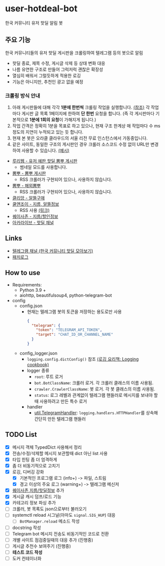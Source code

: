 # user-hotdeal-bot

한국 커뮤니티 유저 핫딜 알림 봇

## 주요 기능
한국 커뮤니티들의 유저 핫딜 게시판을 크롤링하여 텔레그램 등의 봇으로 알림

- 핫딜 종료, 제목 수정, 게시글 삭제 등 상태 변화 대응
- 나름 유연한 구조로 만들어 그럭저럭 괜찮은 확장성
- 열심히 배워서 그럴듯하게 적용한 로깅
- 기능은 아니지만, 추천인 광고 없을 예정

### 크롤링 방식 안내
1. 아래 게시판들에 대해 각각 **1분에 한번씩** 크롤링 작업을 실행합니다. [(참조)](main.py#L220) 각 작업마다 게시판 글 목록 1페이지에 한하여 **단 한번** 요청을 합니다. (즉 각 게시판마다 기본적으로 **1분에 1회의 요청**이 가해지게 됩니다.)
2. 작업 간격은 정확히 1분을 목표로 하고 있으나, 현재 구조 한계상 매 작업마다 수 ms정도의 지연이 누적되고 있는 듯 합니다.
3. 현재 본 봇은 오라클 클라우드의 서울 리전 무료 인스턴스에서 가동중입니다.
4. 같은 사이트, 동일한 구조의 게시판인 경우 크롤러 소스코드 수정 없이 URL만 변경하여 사용할 수 있습니다. [(예시)](main.py#L53)


- [루리웹 - 유저 예판 핫딜 뽐뿌 게시판](https://bbs.ruliweb.com/market/board/1020?view=thumbnail&page=1)
  - 썸네일 모드를 사용합니다.
- [뽐뿌 - 뽐뿌 게시판](https://www.ppomppu.co.kr/zboard/zboard.php?id=ppomppu)
  - RSS 크롤러가 구현되어 있으나, 사용하지 않습니다.
- [뽐뿌 - 해외뽐뿌](https://www.ppomppu.co.kr/zboard/zboard.php?id=ppomppu4)
  - RSS 크롤러가 구현되어 있으나, 사용하지 않습니다.
- [클리앙 - 알뜰구매](https://www.clien.net/service/board/jirum)
- [쿨앤조이 - 지름, 알뜰정보](https://coolenjoy.net/bbs/jirum)
  - RSS 사용 [(링크)](https://coolenjoy.net/rss?bo_table=jirum)
- [퀘이사존 - 지름/할인정보](https://quasarzone.com/bbs/qb_saleinfo)
- [아카라이브 - 핫딜 채널](https://arca.live/b/hotdeal)


## Links
- [텔레그램 채널 (한국 커뮤니티 핫딜 모아보기)](https://t.me/hotdeal_kr)
- [패치로그](PATCHLOG.md)


## How to use
- Requirements:
  - Python 3.9 +
  - aiohttp, beautifulsoup4, python-telegram-bot
- config
  - config.json
    - 현재는 텔레그램 봇의 토큰을 저장하는 용도로만 사용
      ```json
      {
        "telegram": {
          "token": "TELEGRAM_API_TOKEN",
          "target": "CHAT_ID_OR_CHANNEL_NAME"
        }
      }
      ```
  - config_logger.json
    - `logging.config.dictConfig()` 참조 [(로깅 요리책: Logging cookbook)](https://docs.python.org/ko/3/howto/logging-cookbook.html#customizing-handlers-with-dictconfig)
    - logger 종류
      - `root`: 루트 로거
      - `bot.BotClassName`: 크롤러 로거. 각 크롤러 클래스의 이름 사용됨.
      - `crawler.CrawlerClassName`: 봇 로거. 각 봇 클래스의 이름 사용됨.
      - `status`: 로그 레벨과 관계없이 텔레그램 핸들러로 메시지를 보내야 할 때 사용하려고 만든 특수 로거
    - handler
      - [util.TelegramHandler](util.py#L11): `logging.handlers.HTTPHandler`를 상속해 간단히 만든 텔레그램 핸들러



## TODO List

- [x] 메시지 객체 TypedDict 사용해서 정리
- [x] 전송/수정/삭제할 메시지 보관할때 dict 아닌 list 사용
- [x] 타입 힌팅 좀 더 엄격하게
- [x] 좀 더 비동기적으로 고치기
- [x] 로깅, 디버깅 강화
  - [x] 기본적인 프로그램 로그 (info+) -> 파일, 스트림
  - [x] 경고 이상의 주요 로그 (warning+) -> 텔레그램 메신저
- [x] [퀘이사존 지름/핫딜정보](https://quasarzone.com/bbs/qb_saleinfo) 추가
- [x] 게시글 캐시 덤프/로드 기능
- [x] 카테고리 정보 파싱 추가
- [ ] 크롤러, 봇 목록도 json으로부터 불러오기
- [ ] systemctl reload 시그널(아마도 `signal.SIG_HUP`) 대응
  - [ ] `BotManager.reload` 메소드 작성
- [ ] docstring 작성
- [ ] Telegram bot 메시지 전송도 비동기적인 코드로 전환
- [ ] 개별 사이트 점검중일때의 대응 추가 (진행중)
- [ ] 게시글 추천수 보여주기 (진행중)
- [ ] **테스트 코드 작성**
- [ ] 도커 컨테이너화
